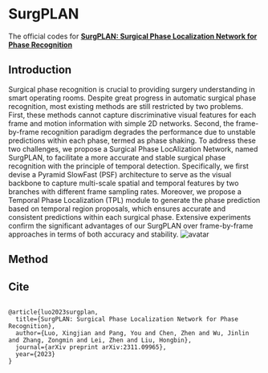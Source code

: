 # SurgPLAN

The official codes for [**SurgPLAN: Surgical Phase Localization Network for Phase Recognition**]([links](https://arxiv.org/abs/2311.09965))

## Introduction 

Surgical phase recognition is crucial to providing surgery understanding in smart operating rooms. Despite great progress in automatic surgical phase recognition, most existing methods are still restricted by two problems. First, these methods cannot capture discriminative visual features for each frame and motion information with simple 2D networks. Second, the frame-by-frame recognition paradigm degrades the performance due to unstable predictions within each phase, termed as phase shaking. To address these two challenges, we propose a Surgical Phase LocAlization Network, named SurgPLAN, to facilitate a more accurate and stable surgical phase recognition with the principle of temporal detection. Specifically, we first devise a Pyramid SlowFast (PSF) architecture to serve as the visual backbone to capture multi-scale spatial and temporal features by two branches with different frame sampling rates. Moreover, we propose a Temporal Phase Localization (TPL) module to generate the phase prediction based on temporal region proposals, which ensures accurate and consistent predictions within each surgical phase. Extensive experiments confirm the significant advantages of our SurgPLAN over frame-by-frame approaches in terms of both accuracy and stability.
![avatar](/imgs/surgplan.png)
## Method


## Cite
```
   
@article{luo2023surgplan,
  title={SurgPLAN: Surgical Phase Localization Network for Phase Recognition},
  author={Luo, Xingjian and Pang, You and Chen, Zhen and Wu, Jinlin and Zhang, Zongmin and Lei, Zhen and Liu, Hongbin},
  journal={arXiv preprint arXiv:2311.09965},
  year={2023}
}   
   
```
